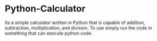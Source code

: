 # Python-Calculator
Its a simple calculator written in Python that is capable of addition, subtraction, multiplication, and division.
To use simply run the code in something that can execute python code.
